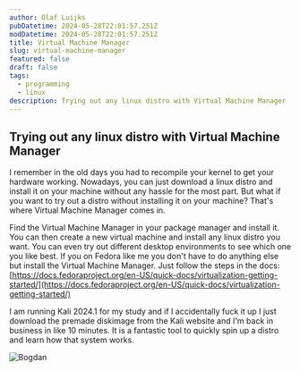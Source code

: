 ```yaml
---
author: Olaf Luijks
pubDatetime: 2024-05-28T22:01:57.251Z
modDatetime: 2024-05-28T22:01:57.251Z
title: Virtual Machine Manager
slug: virtual-machine-manager
featured: false
draft: false
tags:
  - programming
  - linux
description: Trying out any linux distro with Virtual Machine Manager
---
```


## Trying out any linux distro with Virtual Machine Manager

I remember in the old days you had to recompile your kernel to get your hardware working. Nowadays, you can just download a linux distro and install it on your machine without any hassle for the most part. But what if you want to try out a distro without installing it on your machine? That's where Virtual Machine Manager comes in.

Find the Virtual Machine Manager in your package manager and install it. You can then create a new virtual machine and install any linux distro you want. You can even try out different desktop environments to see which one you like best. If you on Fedora like me you don't have to do anything else but install the Virtual Machine Manager. Just follow the steps in the docs: [https://docs.fedoraproject.org/en-US/quick-docs/virtualization-getting-started/](https://docs.fedoraproject.org/en-US/quick-docs/virtualization-getting-started/)

I am running Kali 2024.1 for my study and if I accidentally fuck it up I just download the premade diskimage from the Kali website and I'm back in business in like 10 minutes. It is a fantastic tool to quickly spin up a distro and learn how that system works.

![Bogdan](@assets/images/kali-2024.1-on-qemu-kvm.png)
